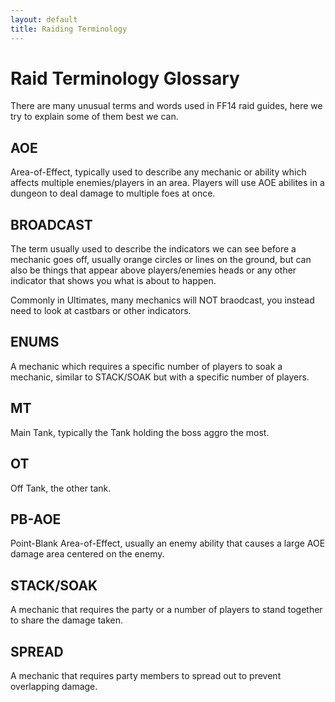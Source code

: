 ```yaml
---
layout: default
title: Raiding Terminology
---
```


# Raid Terminology Glossary

There are many unusual terms and words used in FF14 raid guides, here we try to explain some of them best we can.

## AOE
Area-of-Effect, typically used to describe any mechanic or ability which affects multiple enemies/players in an area. Players will use AOE abilites in a dungeon to deal damage to multiple foes at once.

## BROADCAST
The term usually used to describe the indicators we can see before a mechanic goes off, usually orange circles or lines on the ground, but can also be things that appear above players/enemies heads or any other indicator that shows you what is about to happen.

Commonly in Ultimates, many mechanics will NOT braodcast, you instead need to look at castbars or other indicators.

## ENUMS
A mechanic which requires a specific number of players to soak a mechanic, similar to STACK/SOAK but with a specific number of players.

## MT
Main Tank, typically the Tank holding the boss aggro the most.

## OT
Off Tank, the other tank.

## PB-AOE
Point-Blank Area-of-Effect, usually an enemy ability that causes a large AOE damage area centered on the enemy.

## STACK/SOAK
A mechanic that requires the party or a number of players to stand together to share the damage taken.

## SPREAD
A mechanic that requires party members to spread out to prevent overlapping damage.
